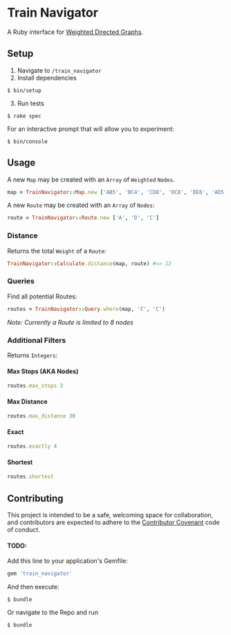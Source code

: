 # Train Navigator

A Ruby interface for [Weighted Directed Graphs](https://genome.cshlp.org/content/9/1/79/F4.medium.gif).

## Setup

1.  Navigate to `/train_navigator`
2.  Install dependencies

```
$ bin/setup
```

3.  Run tests

```
$ rake spec
```

For an interactive prompt that will allow you to experiment:

```
$ bin/console
```

## Usage

A new `Map` may be created with an `Array` of `Weighted` `Nodes`.

```ruby
map = TrainNavigator::Map.new ['AB5', 'BC4', 'CD8', 'DC8', 'DE6', 'AD5', 'CE2', 'EB3', 'AE7']
```

A new `Route` may be created with an `Array` of `Nodes`:

```ruby
route = TrainNavigator::Route.new ['A', 'D', 'C']
```

### Distance

Returns the total `Weight` of a `Route`:

```ruby
TrainNavigator::Calculate.distance(map, route) #=> 13
```

### Queries

Find all potential Routes:

```ruby
routes = TrainNavigator::Query.where(map, 'C', 'C')
```

_Note: Currently a Route is limited to 8 nodes_

### Additional Filters

Returns `Integers`:

#### Max Stops (AKA Nodes)

```ruby
routes.max_stops 3
```

#### Max Distance

```ruby
routes.max_distance 30
```

#### Exact

```ruby
routes.exactly 4
```

#### Shortest

```ruby
routes.shortest
```

## Contributing

This project is intended to be a safe, welcoming space for collaboration, and contributors are expected to adhere to the [Contributor Covenant](http://contributor-covenant.org) code of conduct.

#### TODO:

Add this line to your application's Gemfile:

```ruby
gem 'train_navigator'
```

And then execute:

    $ bundle

Or navigate to the Repo and run

    $ bundle
